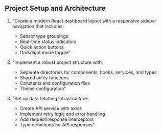## Project Setup and Architecture

1. "Create a modern React dashboard layout with a responsive sidebar navigation that includes:
   - Sensor type groupings
   - Real-time status indicators
   - Quick action buttons
   - Dark/light mode toggle"

2. "Implement a robust project structure with:
   - Separate directories for components, hooks, services, and types
   - Shared utility functions
   - Constants and configuration files
   - Theme configuration"

3. "Set up data fetching infrastructure:
   - Create API service with axios
   - Implement retry logic and error handling
   - Add request/response interceptors
   - Type definitions for API responses"